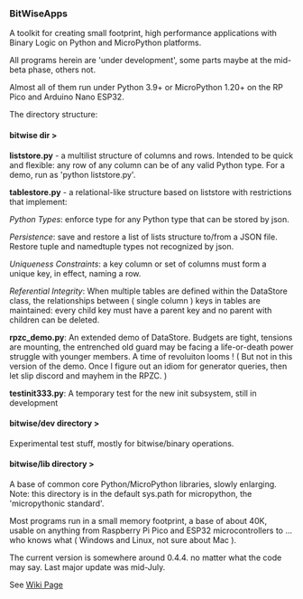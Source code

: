 ### BitWiseApps

A toolkit for creating small footprint, high performance applications with Binary Logic on Python and MicroPython platforms.

All programs herein are 'under development', some parts maybe at the mid-beta phase, others not.

Almost all of them run under Python 3.9+ or MicroPython 1.20+ on the RP Pico and Arduino Nano ESP32.

The directory structure:

#### bitwise dir >

**liststore.py** - a multilist structure of columns and rows.  Intended to be quick and flexible: any row of any column can be of any valid Python type.  For a demo, run as 'python liststore.py'.
    
**tablestore.py** - a relational-like structure based on liststore with restrictions that implement:

*Python Types*: enforce type for any Python type that can be stored by json. 

*Persistence*: save and restore a list of lists structure to/from a JSON file.  Restore tuple and namedtuple types not recognized by json.   

*Uniqueness Constraints*: a key column or set of columns must form a unique key, in effect, naming a row.

*Referential Integrity*: When multiple tables are defined within the DataStore class, the relationships between ( single column ) keys in tables are maintained: every child key must have a parent key and no parent with children can be deleted.

**rpzc_demo.py**: An extended demo of DataStore.  Budgets are tight, tensions are mounting, the entrenched old guard may be facing a life-or-death power struggle with younger members.  A time of revoluiton looms !  ( But not in this version of the demo.  Once I figure out an idiom for generator queries, then let slip discord and mayhem in the RPZC. )     

**testinit333.py**: A temporary test for the new init subsystem, still in development

#### bitwise/dev directory >

Experimental test stuff, mostly for bitwise/binary operations.  

#### bitwise/lib directory >

A base of common core Python/MicroPython libraries, slowly enlarging.  Note: this directory is in the default sys.path for micropython, the 'micropythonic standard'. 

Most programs run in a small memory footprint, a base of about 40K, usable on anything from Raspberry Pi Pico and ESP32 microcontrollers to ... who knows what ( Windows and Linux, not sure about Mac ). 

The current version is somewhere around 0.4.4. no matter what the code may say.  Last major update was mid-July.

 

See [Wiki Page](https://github.com/billbreit/BitWiseApps/wiki)
